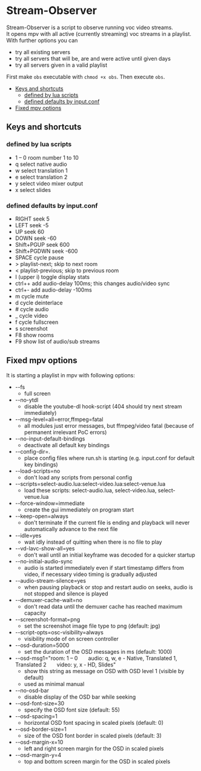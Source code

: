 # Stream-Observer

Stream-Observer is a script to observe running voc video streams.  
It opens mpv with all active (currently streaming) voc streams in a playlist.  
With further options you can
* try all existing servers
* try all servers that will be, are and were active until given days
* try all servers given in a valid playlist

First make `obs` executable with `chmod +x obs`. Then execute `obs`.

* [Keys and shortcuts](#keys-and-shortcuts)
  * [defined by lua scripts](#defined-by-lua-scripts)
  * [defined defaults by input.conf](#defined-defaults-by-inputconf)
* [Fixed mpv options](#fixed-mpv-options)

## Keys and shortcuts
### defined by lua scripts
* 1 – 0 room number 1 to 10
* q select native audio
* w select translation 1
* e select translation 2
* y select video mixer output
* x select slides

### defined defaults by input.conf
* RIGHT seek  5
* LEFT  seek -5
* UP    seek  60
* DOWN  seek -60
* Shift+PGUP seek 600
* Shift+PGDWN seek -600
* SPACE cycle pause
* \> playlist-next; skip to next room
* < playlist-previous; skip to previous room
* I (upper i) toggle display stats
* ctrl++ add audio-delay 100ms; this changes audio/video sync
* ctrl+- add audio-delay -100ms
* m cycle mute
* d cycle deinterlace
* \# cycle audio
* _ cycle video
* f cycle fullscreen
* s screenshot
* F8 show rooms
* F9 show list of audio/sub streams

## Fixed mpv options
It is starting a playlist in mpv with following options:
* --fs
  * full screen
* --no-ytdl
  * disable the youtube-dl hook-script (404 should try next stream immediately)
* --msg-level=all=error,ffmpeg=fatal
  * all modules just error messages, but ffmpeg/video fatal (because of permanent irrelevant PoC errors)
* --no-input-default-bindings
  * deactivate all default key bindings
* --config-dir=.
  * place config files where run.sh is starting (e.g. input.conf for default key bindings)
* --load-scripts=no
  * don't load any scripts from personal config
* --scripts=select-audio.lua:select-video.lua:select-venue.lua
  * load these scripts: select-audio.lua, select-video.lua, select-venue.lua
* --force-window=immediate
  * create the gui immediately on program start
* --keep-open=always
  * don't terminate if the current file is ending and playback will never automatically advance to the next file
* --idle=yes
  * wait idly instead of quitting when there is no file to play
* --vd-lavc-show-all=yes
  * don't wail until an initial keyframe was decoded for a quicker startup
* --no-initial-audio-sync
  * audio is started immediately even if start timestamp differs from video, if necessary video timing is gradually adjusted
* --audio-stream-silence=yes
  * when pausing playback or stop and restart audio on seeks, audio is not stopped and silence is played
* --demuxer-cache-wait=no
  * don't read data until the demuxer cache has reached maximum capacity
* --screenshot-format=png
  * set the screenshot image file type to png (default: jpg)
* --script-opts=osc-visibility=always
  * visibility mode of on screen controller
* --osd-duration=5000
  * set the duration of the OSD messages in ms (default: 1000)
*   --osd-msg1="room: 1 – 0       audio: q, w, e - Native, Translated 1, Translated 2       video: y, x - HD, Slides"
    * show this string as message on OSD with OSD level 1 (visible by default)
    * used as minimal manual
* --no-osd-bar
  * disable display of the OSD bar while seeking
* --osd-font-size=30
  * specify the OSD font size (default: 55)
* --osd-spacing=1
  * horizontal OSD font spacing in scaled pixels (default: 0)
* --osd-border-size=1
  * size of the OSD font border in scaled pixels (default: 3)
* --osd-margin-x=10
  * left and right screen margin for the OSD in scaled pixels
* --osd-margin-y=4
  * top and bottom screen margin for the OSD in scaled pixels
